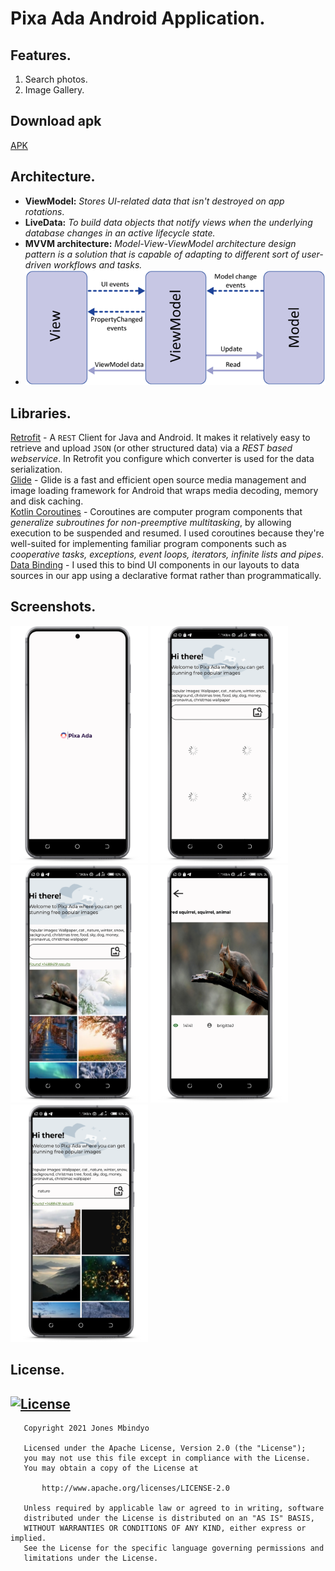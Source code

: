 # Pixa Ada Android Application.

## Features.
1. Search photos.
2. Image Gallery.

## Download apk
[APK](https://github.com/RocqJones/PixaAda/tree/devbranch/app/build/outputs/apk/debug)

## Architecture.
* **ViewModel:** *Stores UI-related data that isn't destroyed on app rotations*.
* **LiveData:** *To build data objects that notify views when the underlying database changes in an active lifecycle state.*
* **MVVM architecture:** *Model-View-ViewModel architecture design pattern is a solution that is capable of adapting to different sort of user-driven workflows and tasks.*
* ![MVVVM Img](screenshots/mvvm.png)

## Libraries.
[Retrofit](https://square.github.io/retrofit/) - A `REST` Client for Java and Android. It makes it relatively easy to retrieve and upload `JSON` (or other structured data) via a *REST based webservice*. In Retrofit you configure which converter is used for the data serialization.<br>
[Glide](https://github.com/bumptech/glide) - Glide is a fast and efficient open source media management and image loading framework for Android that wraps media decoding, memory and disk caching.<br>
[Kotlin Coroutines](https://kotlinlang.org/docs/coroutines-guide.html) - Coroutines are computer program components that *generalize subroutines for non-preemptive multitasking*, by allowing execution to be suspended and resumed. I used coroutines because they're well-suited for implementing familiar program components such as *cooperative tasks, exceptions, event loops, iterators, infinite lists and pipes*.<br>
[Data Binding](https://developer.android.com/topic/libraries/data-binding) - I used this to bind UI components in our layouts to data sources in our app using a declarative format rather than programmatically.

## Screenshots.
<a href="url"><img src="screenshots/1.png" height="380" width="220" ></a>
<a href="url"><img src="screenshots/2.png" height="380" width="220" ></a>
<a href="url"><img src="screenshots/3.png" height="380" width="220" ></a>
<a href="url"><img src="screenshots/4.png" height="380" width="220" ></a>
<a href="url"><img src="screenshots/5.png" height="380" width="220" ></a>

## License.
## [![License](https://img.shields.io/badge/License-Apache%202.0-blue.svg)](https://opensource.org/licenses/Apache-2.0)
```
   Copyright 2021 Jones Mbindyo

   Licensed under the Apache License, Version 2.0 (the "License");
   you may not use this file except in compliance with the License.
   You may obtain a copy of the License at

       http://www.apache.org/licenses/LICENSE-2.0

   Unless required by applicable law or agreed to in writing, software
   distributed under the License is distributed on an "AS IS" BASIS,
   WITHOUT WARRANTIES OR CONDITIONS OF ANY KIND, either express or implied.
   See the License for the specific language governing permissions and
   limitations under the License.
   ```
